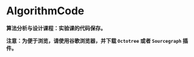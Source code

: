 # AlgorithmCode

**算法分析与设计课程：实验课的代码保存。**

**注意：为便于浏览，请使用谷歌浏览器，并下载 `Octotree` 或者 `Sourcegraph` 插件。**
